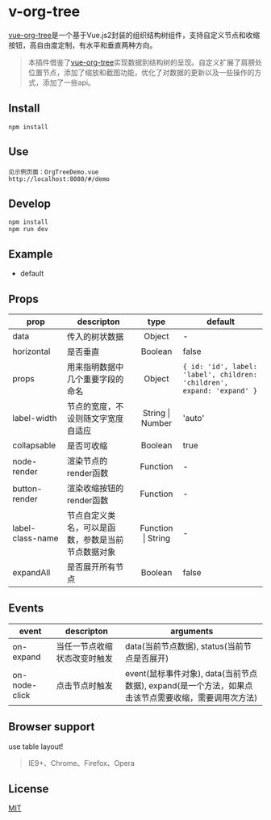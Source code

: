 # v-org-tree


[vue-org-tree](https://suyuncong.github.io/vue-org-tree/docs/index.html#/)是一个基于Vue.js2封装的组织结构树组件，支持自定义节点和收缩按钮，高自由度定制，有水平和垂直两种方向。


> 本插件借鉴了[vue-org-tree](https://github.com/hukaibaihu/vue-org-tree)实现数据到结构树的呈现。自定义扩展了肩膀处位置节点，添加了缩放和截图功能，优化了对数据的更新以及一些操作的方式，添加了一些api。

## Install
```
npm install
```

## Use
```
见示例页面：OrgTreeDemo.vue
http://localhost:8080/#/demo
```

## Develop
```
npm install
npm run dev
```

## Example

- default




## Props
prop              | descripton                   | type                   | default
------------------|------------------------------|:----------------------:|---------------------
data              | 传入的树状数据                 | Object                 | -
horizontal        | 是否垂直                      | Boolean                | false
props             | 用来指明数据中几个重要字段的命名  | Object                 | `{ id: 'id', label: 'label', children: 'children', expand: 'expand' }`
label-width       | 节点的宽度，不设则随文字宽度自适应| String \| Number      | 'auto'
collapsable       | 是否可收缩                    | Boolean                | true
node-render       | 渲染节点的render函数           | Function               | -
button-render     | 渲染收缩按钮的render函数       | Function                | -
label-class-name  | 节点自定义类名，可以是函数，参数是当前节点数据对象| Function \| String | -
expandAll         | 是否展开所有节点               | Boolean                | false

## Events
event             | descripton                  | arguments
------------------|-----------------------------|------------------------------
on-expand         | 当任一节点收缩状态改变时触发     | data(当前节点数据), status(当前节点是否展开)
on-node-click     | 点击节点时触发                 | event(鼠标事件对象), data(当前节点数据), expand(是一个方法，如果点击该节点需要收缩，需要调用次方法)

## Browser support

  use table layout!

> IE9+、Chrome、Firefox、Opera

## License
[MIT](./LICENSE)
